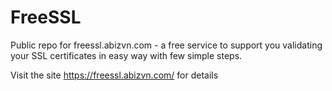 # FreeSSL
Public repo for freessl.abizvn.com - a free service to support you validating your SSL certificates in easy way with few simple steps.

Visit the site https://freessl.abizvn.com/ for details
